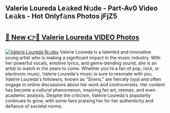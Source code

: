 ## Valerie Loureda Le𝚊ked N𝚞de - Part-Av0 Video Le𝚊ks - Hot Onlyf𝚊ns Photos jFjZ5

# <h2><a href="http://ac12444.deff.icu/?id=Valerie+Loureda">🔗 New 👉🔴 Valerie Loureda VIDEO Photos</a></h2>

[![Valerie Loureda N𝚞des](https://i.imgur.com/rIISA9y.gif)](http://ac12444.deff.icu/?id=Valerie+Loureda)
Valerie Loureda is a talented and innovative young artist who is making a significant impact in the music industry. With her powerful vocals, emotive lyrics, and genre-bending sound, she is an artist to watch in the years to come. Whether you're a fan of pop, rock, or electronic music, Valerie Loureda's music is sure to resonate with you. Valerie Loureda's followers, known as "Sirens," are fiercely loyal and often engage in online discussions about her work and controversies. Her content has become a cultural phenomenon, inspiring fan art, memes, and even academic analysis. Despite the criticism, Valerie Loureda's popularity continues to grow, with some fans praising her for her authenticity and defiance of societal norms.
